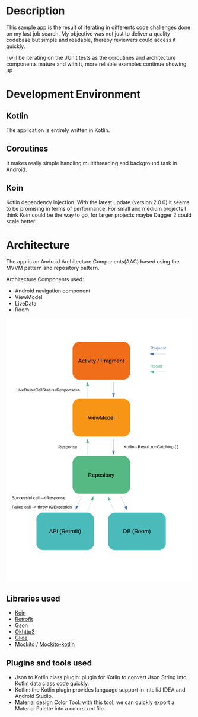 # Description
This sample app is the result of iterating in differents code challenges done on my last job search. My objective was not just to deliver a quality codebase but simple and readable, thereby reviewers could access it quickly.

I will be iterating on the JUnit tests as the coroutines and architecture components mature and with it, more reliable examples continue showing up.

# Development Environment

## Kotlin
The application is entirely written in Kotlin.

## Coroutines
It makes really simple handling multithreading and background task in Android.

## Koin
Kotlin dependency injection. With the latest update (version 2.0.0) it seems to be promising in terms of performance. For small and medium projects I think Koin could be the way to go, for larger projects maybe Dagger 2 could scale better.

# Architecture

The app is an Android Architecture Components(AAC) based using the MVVM pattern and repository pattern.

Architecture Components used:
* Android navigation component
* ViewModel
* LiveData
* Room

![Screenshot](art/arch-graph.png)

## Libraries used
* [Koin](https://insert-koin.io/)
* [Retrofit](https://square.github.io/retrofit/)
* [Gson](https://github.com/google/gson)
* [Okhttp3](https://github.com/square/okhttp)
* [Glide](https://github.com/bumptech/glide)
* [Mockito](https://developer.android.com/training/testing/unit-testing/local-unit-tests) / [Mockito-kotlin](https://github.com/nhaarman/mockito-kotlin)

## Plugins and tools used
* Json to Kotlin class plugin: plugin for Kotlin to convert Json String into Kotlin data class code quickly.
* Kotlin: the Kotlin plugin provides language support in IntelliJ IDEA and Android Studio.
* Material design Color Tool: with this tool, we can quickly export a Material Palette into a colors.xml file.
